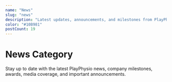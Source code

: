 ```yaml
---
name: "News"
slug: "news"
description: "Latest updates, announcements, and milestones from PlayPhysio"
color: "#10B981"
postCount: 19
---
```


# News Category

Stay up to date with the latest PlayPhysio news, company milestones, awards, media coverage, and important announcements.
